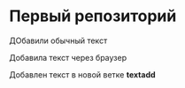 # Первый репозиторий 

ДОбавили обычный текст 

Добавила текст через браузер

Добавлен текст в новой ветке **textadd**
